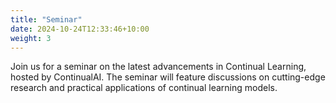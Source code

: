 ```yaml
---
title: "Seminar"
date: 2024-10-24T12:33:46+10:00
weight: 3
---
```


Join us for a seminar on the latest advancements in Continual Learning, hosted by ContinualAI. The seminar will feature discussions on cutting-edge research and practical applications of continual learning models.